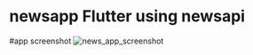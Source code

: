 # newsapp Flutter using newsapi
#app screenshot
![news_app_screenshot](https://user-images.githubusercontent.com/86190991/189888151-3bf434c7-a091-4750-9a0d-e3347838e9fe.jpg)
